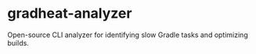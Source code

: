 # gradheat-analyzer
Open-source CLI analyzer for identifying slow Gradle tasks and optimizing builds.
